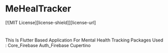 # MeHealTracker
[![MIT License][license-shield]][license-url]
# 
This Is Flutter Based Application For Mental Health Tracking
Packages Used :
Core_Firebase
Auth_Firebase
Cupertino
